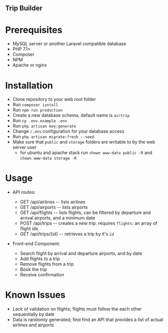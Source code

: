 ## Trip Builder

# Prerequisites
- MySQL server or another Laravel compatible database
- PHP 7.1+
- Composer
- NPM
- Apache or nginx

# Installation
- Clone repository to your web root folder
- Run `composer isntall`
- Run `npm run production`
- Create a new database schema, default name is `airtrip`
- Run `cp .env.example .env`
- Run `php artisan key:generate`
- Change `/.env` configuration for your database access
- Run `php artisan migrate:fresh --seed`
- Make sure that `public` and `storage` folders are writable to by the web server user
    - for ubuntu and apache stack run `chown www-data public -R` and `chown www-data storage -R`

# Usage
- API routes:
	- GET /api/airlines -- lists airlines
	- GET /api/airports -- lists airports
	- GET /api/flights -- lists flights, can be filtered by departure and arrival airports, and a minimum date
	- POST /api/trips -- creates a new trip. requires `flights`: an array of flight ids
	- GET /api/trips/{id} -- retrieves a trip by it's `id`
	
- Front-end Component:
	- Search flight by arrival and departure airports, and by date
	- Add flights to a trip
	- Remove flights from a trip
	- Book the trip
	- Receive confirmation
	
# Known Issues
- Lack of validation on flights; flights must follow the each other sequentially by date
- Data is randomly generated; find find an API that provides a list of actual airlines and airports
